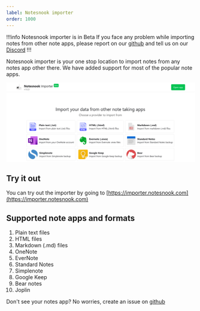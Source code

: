 ```yaml
---
label: Notesnook importer
order: 1000
---
```


!!!info Notesnook importer is in Beta
If you face any problem while importing notes from other note apps, please report on our [github](https://github.com/streetwriters/notesnook/issues) and tell us on our [Discord](https://discord.com/invite/5davZnhw3V)
!!!

Notesnook importer is your one stop location to import notes from any notes app other there. We have added support for most of the popular note apps.

<img src="../static/notesnook_importer.png" alt="Notesnook importer"/>

## Try it out
You can try out the importer by going to [https://importer.notesnook.com](https://importer.notesnook.com)

## Supported note apps and formats

1. Plain text files
2. HTML files
3. Markdown (.md) files
4. OneNote
5. EverNote
6. Standard Notes
7. Simplenote
8. Google Keep
9. Bear notes
10. Joplin

Don't see your notes app? No worries, create an issue on [github](https://github.com/streetwriters/notesnook/issues)
